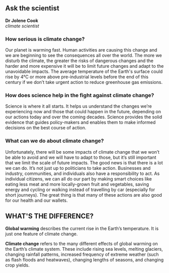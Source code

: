 ## Ask the scientist

**Dr Jolene Cook**  
*climate scientist*

### How serious is climate change?  
Our planet is warming fast. Human activities are causing this change and we are beginning to see the consequences all over the world. The more we disturb the climate, the greater the risks of dangerous changes and the harder and more expensive it will be to limit future changes and adapt to the unavoidable impacts. The average temperature of the Earth's surface could rise by 4°C or more above pre-industrial levels before the end of this century if we don’t take urgent action to reduce greenhouse gas emissions.

### How does science help in the fight against climate change?  
Science is where it all starts. It helps us understand the changes we’re experiencing now and those that could happen in the future, depending on our actions today and over the coming decades. Science provides the solid evidence that guides policy-makers and enables them to make informed decisions on the best course of action.

### What can we do about climate change?  
Unfortunately, there will be some impacts of climate change that we won’t be able to avoid and we will have to adapt to those, but it’s still important that we limit the scale of future impacts. The good news is that there is a lot we can do. It’s not just up to politicians to take action. Businesses and industry, communities, and individuals also have a responsibility to act. As individual citizens, we can all do our part by making smart choices like eating less meat and more locally-grown fruit and vegetables, saving energy and cycling or walking instead of travelling by car (especially for short journeys). The great thing is that many of these actions are also good for our health and our wallets.

## WHAT'S THE DIFFERENCE?  
**Global warming** describes the current rise in the Earth’s temperature. It is just one feature of climate change.

**Climate change** refers to the many different effects of global warming on the Earth’s climate system. These include rising sea levels, melting glaciers, changing rainfall patterns, increased frequency of extreme weather (such as flash floods and heatwaves), changing lengths of seasons, and changing crop yields.